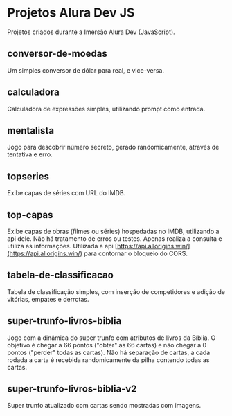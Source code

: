 # Projetos Alura Dev JS

Projetos criados durante a Imersão Alura Dev (JavaScript).
## conversor-de-moedas
Um simples conversor de dólar para real, e vice-versa.
## calculadora
Calculadora de expressões simples, utilizando prompt como entrada.
## mentalista
Jogo para descobrir número secreto, gerado randomicamente, através de tentativa e erro.
## topseries
Exibe capas de séries com URL do IMDB.
## top-capas
Exibe capas de obras (filmes ou séries) hospedadas no IMDB, utilizando a api dele. Não há tratamento de erros ou testes. Apenas realiza a consulta e utiliza as informações. Utilizada a api [https://api.allorigins.win/](https://api.allorigins.win/) para contornar o bloqueio do CORS.
## tabela-de-classificacao
Tabela de classificação simples, com inserção de competidores e adição de vitórias, empates e derrotas.
## super-trunfo-livros-biblia
Jogo com a dinâmica do super trunfo com atributos de livros da Bíblia. O objetivo é chegar a 66 pontos ("obter" as 66 cartas) e não chegar a 0 pontos ("perder" todas as cartas). Não há separação de cartas, a cada rodada a carta é recebida randomicamente da pilha contendo todas as cartas.
## super-trunfo-livros-biblia-v2
Super trunfo atualizado com cartas sendo mostradas com imagens.